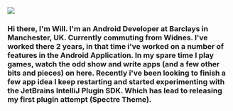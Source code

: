![](https://res.cloudinary.com/willwidlof/image/upload/v1595955346/Blue_Tech_Cables_Facebook_Ad_1_akygwc.png)

### Hi there, I'm Will. I'm an Android Developer at Barclays in Manchester, UK. Currently commuting from Widnes. I've worked there 2 years, in that time i've worked on a number of features in the Android Application. In my spare time I play games, watch the odd show and write apps (and a few other bits and pieces) on here. Recently i've been looking to finish a few app idea I keep restarting and started experimenting with the JetBrains IntelliJ Plugin SDK. Which has lead to releasing my first plugin attempt (Spectre Theme).

<!--
**WillWidlof/WillWidlof** is a ✨ _special_ ✨ repository because its `README.md` (this file) appears on your GitHub profile.

Here are some ideas to get you started:

- 🔭 I’m currently working on ...
- 🌱 I’m currently learning ...
- 👯 I’m looking to collaborate on ...
- 🤔 I’m looking for help with ...
- 💬 Ask me about ...
- 📫 How to reach me: ...
- 😄 Pronouns: ...
- ⚡ Fun fact: ...
-->
